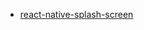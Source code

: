 - [react-native-splash-screen](https://github.com/crazycodeboy/react-native-splash-screen/tree/master/android/src/main)
